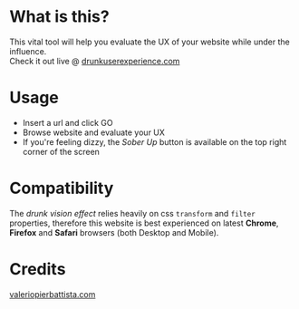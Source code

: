 # What is this?

This vital tool will help you evaluate the UX of your website while under the influence.<br>
Check it out live @ [drunkuserexperience.com](http://drunkuserexperience.com)

# Usage

* Insert a url and click GO 
* Browse website and evaluate your UX
* If you're feeling dizzy, the _Sober Up_ button is available on the top right corner of the screen

# Compatibility

The _drunk vision effect_ relies heavily on css `transform` and `filter` properties, therefore this website is best experienced on latest __Chrome__, __Firefox__ and __Safari__ browsers (both Desktop and Mobile).

# Credits

[valeriopierbattista.com](http://valeriopierbattista.com)
